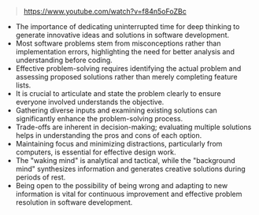 
> https://www.youtube.com/watch?v=f84n5oFoZBc

- The importance of dedicating uninterrupted time for deep thinking to generate innovative ideas and solutions in software development.
- Most software problems stem from misconceptions rather than implementation errors, highlighting the need for better analysis and understanding before coding.
- Effective problem-solving requires identifying the actual problem and assessing proposed solutions rather than merely completing feature lists.
- It is crucial to articulate and state the problem clearly to ensure everyone involved understands the objective.
- Gathering diverse inputs and examining existing solutions can significantly enhance the problem-solving process.
- Trade-offs are inherent in decision-making; evaluating multiple solutions helps in understanding the pros and cons of each option.
- Maintaining focus and minimizing distractions, particularly from computers, is essential for effective design work.
- The "waking mind" is analytical and tactical, while the "background mind" synthesizes information and generates creative solutions during periods of rest.
- Being open to the possibility of being wrong and adapting to new information is vital for continuous improvement and effective problem resolution in software development.
